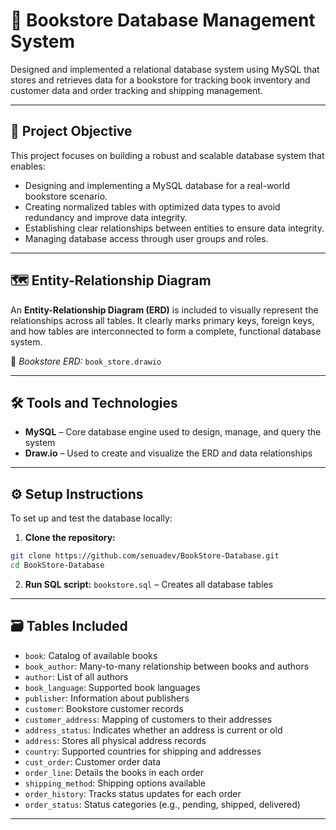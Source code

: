 # 📘 Bookstore Database Management System

Designed and implemented a relational database system using MySQL that stores and retrieves data for a bookstore for tracking book inventory and customer data and order tracking and shipping management.

---

## 🎯 Project Objective

This project focuses on building a robust and scalable database system that enables:

- Designing and implementing a MySQL database for a real-world bookstore scenario.
- Creating normalized tables with optimized data types to avoid redundancy and improve data integrity.
- Establishing clear relationships between entities to ensure data integrity. 
- Managing database access through user groups and roles.

---

## 🗺️ Entity-Relationship Diagram

An **Entity-Relationship Diagram (ERD)** is included to visually represent the relationships across all tables. It clearly marks primary keys, foreign keys, and how tables are interconnected to form a complete, functional database system.

📎 *Bookstore ERD:* `book_store.drawio`

---

## 🛠️ Tools and Technologies

- **MySQL** – Core database engine used to design, manage, and query the system  
- **Draw.io** – Used to create and visualize the ERD and data relationships  

---

## ⚙️ Setup Instructions

To set up and test the database locally:

1. **Clone the repository:**

```bash
git clone https://github.com/senuadev/BookStore-Database.git
cd BookStore-Database
```

2. **Run SQL script:**
  `bookstore.sql` – Creates all database tables 

---

## 🗃️ Tables Included

- `book`: Catalog of available books  
- `book_author`: Many-to-many relationship between books and authors  
- `author`: List of all authors  
- `book_language`: Supported book languages  
- `publisher`: Information about publishers  
- `customer`: Bookstore customer records  
- `customer_address`: Mapping of customers to their addresses  
- `address_status`: Indicates whether an address is current or old  
- `address`: Stores all physical address records  
- `country`: Supported countries for shipping and addresses  
- `cust_order`: Customer order data  
- `order_line`: Details the books in each order  
- `shipping_method`: Shipping options available  
- `order_history`: Tracks status updates for each order  
- `order_status`: Status categories (e.g., pending, shipped, delivered)  

---
